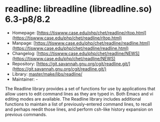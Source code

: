 # readline: libreadline (libreadline.so) 6.3-p8/8.2
 - Homepage: [https://tiswww.case.edu/php/chet/readline/rltop.html](https://tiswww.case.edu/php/chet/readline/rltop.html)
 - Manpage: [https://tiswww.case.edu/php/chet/readline/readline.html](https://tiswww.case.edu/php/chet/readline/readline.html)
 - Changelog: [https://tiswww.case.edu/php/chet/readline/NEWS](https://tiswww.case.edu/php/chet/readline/NEWS)
 - Repository: [https://git.savannah.gnu.org/cgit/readline.git/](https://git.savannah.gnu.org/cgit/readline.git/)
 - Library: [master/make/libs/readline/](https://github.com/Freetz-NG/freetz-ng/tree/master/make/libs/readline/)
 - Maintainer: -

The Readline library provides a set of functions for use by applications that allow users to edit command lines as they are typed in. Both Emacs and vi editing modes are available. The Readline library includes additional functions to maintain a list of previously-entered command lines, to recall and perhaps reedit those lines, and perform csh-like history expansion on previous commands.
